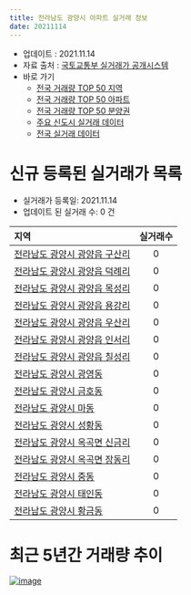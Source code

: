 ```yaml
---
title: 전라남도 광양시 아파트 실거래 정보
date: 20211114
---
```


* 업데이트 : 2021.11.14
* 자료 출처 : [국토교통부 실거래가 공개시스템](http://rt.molit.go.kr)
* 바로 가기
    * [전국 거래량 TOP 50 지역](https://apt-info.github.io/apt-trade-info/tr)
    * [전국 거래량 TOP 50 아파트](https://apt-info.github.io/apt-trade-info/ta)
    * [전국 거래량 TOP 50 분양권](https://apt-info.github.io/apt-trade-info/tb)
    * [주요 신도시 실거래 데이터](https://apt-info.github.io/apt-trade-info/newtown)
    * [전국 실거래 데이터](https://apt-info.github.io/apt-trade-info/all)



<script async src="https://pagead2.googlesyndication.com/pagead/js/adsbygoogle.js"></script>
<!-- 기본광고 -->
<ins class="adsbygoogle"
     style="display:block"
     data-ad-client="ca-pub-1142216861245946"
     data-ad-slot="4805727019"
     data-ad-format="auto"
     data-full-width-responsive="true"></ins>
<script>
     (adsbygoogle = window.adsbygoogle || []).push({});
</script>


# 신규 등록된 실거래가 목록

* 실거래가 등록일: 2021.11.14
* 업데이트 된 실거래 수: 0 건


|지역|실거래수|
|:---|:---:|
|[전라남도 광양시 광양읍 구산리](https://apt-info.github.io/apt-trade-info/r2100)|0|
|[전라남도 광양시 광양읍 덕례리](https://apt-info.github.io/apt-trade-info/r2097)|0|
|[전라남도 광양시 광양읍 목성리](https://apt-info.github.io/apt-trade-info/r2094)|0|
|[전라남도 광양시 광양읍 용강리](https://apt-info.github.io/apt-trade-info/r2095)|0|
|[전라남도 광양시 광양읍 우산리](https://apt-info.github.io/apt-trade-info/r2099)|0|
|[전라남도 광양시 광양읍 인서리](https://apt-info.github.io/apt-trade-info/r2096)|0|
|[전라남도 광양시 광양읍 칠성리](https://apt-info.github.io/apt-trade-info/r2093)|0|
|[전라남도 광양시 광영동](https://apt-info.github.io/apt-trade-info/r2091)|0|
|[전라남도 광양시 금호동](https://apt-info.github.io/apt-trade-info/r2092)|0|
|[전라남도 광양시 마동](https://apt-info.github.io/apt-trade-info/r2101)|0|
|[전라남도 광양시 성황동](https://apt-info.github.io/apt-trade-info/r3668)|0|
|[전라남도 광양시 옥곡면 신금리](https://apt-info.github.io/apt-trade-info/r2102)|0|
|[전라남도 광양시 옥곡면 장동리](https://apt-info.github.io/apt-trade-info/r2940)|0|
|[전라남도 광양시 중동](https://apt-info.github.io/apt-trade-info/r2090)|0|
|[전라남도 광양시 태인동](https://apt-info.github.io/apt-trade-info/r2098)|0|
|[전라남도 광양시 황금동](https://apt-info.github.io/apt-trade-info/r3751)|0|



<script async src="https://pagead2.googlesyndication.com/pagead/js/adsbygoogle.js"></script>
<!-- 기본광고 -->
<ins class="adsbygoogle"
     style="display:block"
     data-ad-client="ca-pub-1142216861245946"
     data-ad-slot="4805727019"
     data-ad-format="auto"
     data-full-width-responsive="true"></ins>
<script>
     (adsbygoogle = window.adsbygoogle || []).push({});
</script>


# 최근 5년간 거래량 추이


<div style="width:100%;">
    <canvas id="deal_progress" height="200"></canvas>
</div>

<script>
new Chart(document.getElementById("deal_progress"), {
    type: 'line',
    data: {
        labels: ['16.01','16.02','16.03','16.04','16.05','16.06','16.07','16.08','16.09','16.10','16.11','16.12','17.01','17.02','17.03','17.04','17.05','17.06','17.07','17.08','17.09','17.10','17.11','17.12','18.01','18.02','18.03','18.04','18.05','18.06','18.07','18.08','18.09','18.10','18.11','18.12','19.01','19.02','19.03','19.04','19.05','19.06','19.07','19.08','19.09','19.10','19.11','19.12','20.01','20.02','20.03','20.04','20.05','20.06','20.07','20.08','20.09','20.10','20.11','20.12','21.01','21.02','21.03','21.04','21.05','21.06','21.07','21.08','21.09','21.10','21.11'],
        datasets: [{
            label: '매매/분양권',
            data: [134,133,223,258,184,240,224,237,259,302,238,222,192,230,320,283,293,322,269,244,436,182,297,192,269,247,261,314,408,316,257,255,235,302,306,239,383,299,501,289,261,248,224,241,327,394,312,319,252,414,431,380,325,411,588,359,350,310,457,452,274,271,337,335,286,277,452,284,233,254,40],
            borderColor: "rgba(66, 133, 243, 1)",
            backgroundColor: "rgba(66, 133, 243, 0.05)",
            borderWidth: 1,
            pointRadius: 0,
            fill: false,
            lineTension: 0
        },{
            label: '전/월세',
            data: [179,526,201,166,207,117,164,262,122,133,142,121,117,584,175,193,261,127,185,228,140,234,450,87,142,550,161,442,144,112,159,217,96,107,248,123,228,542,208,342,287,293,228,311,208,179,134,93,94,534,164,98,263,118,149,157,102,109,88,82,75,480,123,161,231,154,183,170,257,118,18],
            borderColor: "rgba(255, 90, 0, 1)",
            backgroundColor: "rgba(255, 90, 0, 0.05)",
            borderWidth: 1,
            pointRadius: 0,
            fill: false,
            lineTension: 0
        },{
            label: '합계',
            data: [313,659,424,424,391,357,388,499,381,435,380,343,309,814,495,476,554,449,454,472,576,416,747,279,411,797,422,756,552,428,416,472,331,409,554,362,611,841,709,631,548,541,452,552,535,573,446,412,346,948,595,478,588,529,737,516,452,419,545,534,349,751,460,496,517,431,635,454,490,372,58],
            borderColor: "rgba(0, 0, 0, 1)",
            backgroundColor: "rgba(0, 0, 0, 0.03)",
            borderWidth: 0.1,
            pointRadius: 0,
            fill: true,
            lineTension: 0
        }
        ]
    },
    options: {
        responsive: true,
        title: {
            display: false
        },
        tooltips: {
            mode: 'index',
            intersect: false
        },
        hover: {
            mode: 'nearest',
            intersect: true
        },
        scales: {
            xAxes: [{
                display: true,
                scaleLabel: {
                    display: true,
                    labelString: '년/월'
                }
            }],
            yAxes: [{
                display: true,
                ticks: {
                    suggestedMin: 0,
                },
                scaleLabel: {
                    display: true,
                    labelString: '실거래 수'
                }
            }]
        }
    }
});

</script>


[![image](https://apt-info.github.io/images/2020-01-03-apt-trade-info/1024x500.png)](https://play.google.com/store/apps/details?id=com.aptinfo.apttradeinfo)

